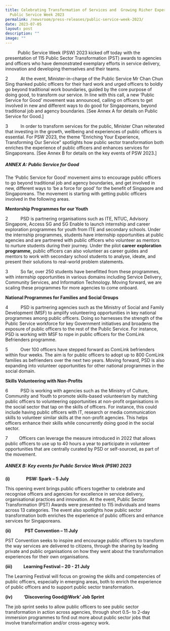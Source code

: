 ```yaml
---
title: Celebrating Transformation of Services and  Growing Richer Experiences at
  Public Service Week 2023
permalink: /newsroom/press-releases/public-service-week-2023/
date: 2023-07-05
layout: post
description: ""
image: ""
---
```

&nbsp;&nbsp;&nbsp;&nbsp;&nbsp;&nbsp;&nbsp;&nbsp;&nbsp; Public Service Week (PSW) 2023 kicked off today with the presentation of 115 Public Sector Transformation (PST) awards to agencies and officers who have demonstrated exemplary efforts in service delivery, innovation and developing themselves and their teams.

2&nbsp;&nbsp;&nbsp;&nbsp;&nbsp;&nbsp;&nbsp;&nbsp;&nbsp; At the event, Minister-in-charge of the Public Service Mr Chan Chun Sing thanked public officers for their hard work and urged officers to boldly go beyond traditional work boundaries, guided by the core purpose of doing good, to transform our service. In line with this call, a new ‘Public Service for Good’ movement was announced, calling on officers to get involved in new and different ways to do good for Singaporeans, beyond traditional job and agency boundaries. [See Annex A for details on Public Service for Good.]

3&nbsp;&nbsp;&nbsp;&nbsp;&nbsp;&nbsp;&nbsp;&nbsp;&nbsp; In order to transform services for the public, Minister Chan reiterated that investing in the growth, wellbeing and experiences of public officers is essential. For PSW 2023, the theme “Enriching Your Experience, Transforming Our Service” spotlights how public sector transformation both enriches the experience of public officers and enhances services for Singaporeans. [See Annex B for details on the key events of PSW 2023.]



##### ANNEX A: Public Service for Good

The ‘Public Service for Good’ movement aims to encourage public officers to go beyond traditional job and agency boundaries, and get involved in new, different ways to ‘be a force for good’ for the benefit of Singapore and Singaporeans. The movement is starting with getting public officers involved in the following areas.

**Mentorship Programmes for our Youth**

2&nbsp;&nbsp;&nbsp;&nbsp;&nbsp;&nbsp;&nbsp;&nbsp;&nbsp; PSD is partnering organisations such as ITE, NTUC, Advisory Singapore, Access SG and SG Enable to launch internship and career exploration programmes for youth from ITE and secondary schools. Under the internship programmes, students have internship opportunities at public agencies and are partnered with public officers who volunteer as mentors to nurture students during their journey. Under the pilot **career exploration programme,** public officers can also volunteer as career guides and mentors to work with secondary school students to analyse, ideate, and present their solutions to real-world problem statements.&nbsp;

3&nbsp;&nbsp;&nbsp;&nbsp;&nbsp;&nbsp;&nbsp;&nbsp;&nbsp; So far, over 250 students have benefitted from these programmes, with internship opportunities in various domains including Service Delivery, Community Services, and Information Technology. Moving forward, we are scaling these programmes for more agencies to come onboard.

**National Programmes for Families and Social Groups**

4&nbsp;&nbsp;&nbsp;&nbsp;&nbsp;&nbsp;&nbsp;&nbsp;&nbsp; PSD is partnering agencies such as the Ministry of Social and Family Development (MSF) to amplify volunteering opportunities in key national programmes among public officers. Doing so harnesses the strength of the Public Service workforce for key Government initiatives and broadens the exposure of public officers to the rest of the Public Service. For instance, PSD is working with MSF to rope in public officers for the ComLink Befrienders programme.

5&nbsp;&nbsp;&nbsp;&nbsp;&nbsp;&nbsp;&nbsp;&nbsp;&nbsp; Over 100 officers have stepped forward as ComLink befrienders within four weeks. The aim is for public officers to adopt up to 800 ComLink families as befrienders over the next two years. Moving forward, PSD is also expanding into volunteer opportunities for other national programmes in the social domain.

**Skills Volunteering with Non-Profits**

6&nbsp;&nbsp;&nbsp;&nbsp;&nbsp;&nbsp;&nbsp;&nbsp;&nbsp; PSD is working with agencies such as the Ministry of Culture, Community and Youth to promote skills-based volunteerism by matching public officers to volunteering opportunities at non-profit organisations in the social sector that tap on the skills of officers. For instance, this could include having public officers with IT, research or media communication skills to volunteer similar skills at the non-profit agencies. This helps officers enhance their skills while concurrently doing good in the social sector.

7&nbsp;&nbsp;&nbsp;&nbsp;&nbsp;&nbsp;&nbsp;&nbsp; Officers can leverage the measure introduced in 2022 that allows public officers to use up to 40 hours a year to participate in volunteer opportunities that are centrally curated by PSD or self-sourced, as part of the movement.




##### ANNEX B: Key events for Public Service Week (PSW) 2023

**(i)**&nbsp;&nbsp;&nbsp;&nbsp;&nbsp;&nbsp;&nbsp;&nbsp;&nbsp;&nbsp;&nbsp;&nbsp; **PSW: Spark – 5 July**

This opening event brings public officers together to celebrate and recognise officers and agencies for excellence in service delivery, organisational practices and innovation. At the event, Public Sector Transformation (PST) Awards were presented to 115 individuals and teams across 13 categories. The event also spotlights how public sector transformation both enriches the experience of public officers and enhance services for Singaporeans.

**(ii)**&nbsp;&nbsp;&nbsp;&nbsp;&nbsp;&nbsp;&nbsp;&nbsp;&nbsp;&nbsp; **PST Convention – 11 July**

PST Convention seeks to inspire and encourage public officers to transform the way services are delivered to citizens, through the sharing by leading private and public organisations on how they went about the transformation experiences for their own organisations.

**(iii)**&nbsp;&nbsp;&nbsp;&nbsp;&nbsp;&nbsp;&nbsp;&nbsp; **Learning Festival – 20 - 21 July**

The Learning Festival will focus on growing the skills and competencies of public officers, especially in emerging areas, both to enrich the experience of public officers and to support public sector transformation.

**(iv)**&nbsp;&nbsp;&nbsp;&nbsp;&nbsp;&nbsp;&nbsp;&nbsp; **‘Discovering Good@Work’ Job Sprint**

The job sprint seeks to allow public officers to see public sector transformation in action across agencies, through short 0.5- to 2-day immersion programmes to find out more about public sector jobs that involve transformation and/or cross-agency work.